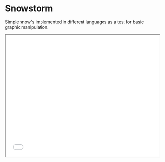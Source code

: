 # Snowstorm

Simple snow's implemented in different languages as a test for basic graphic manipulation.

<iframe src="./sizes.txt" width="100%" height="400"></iframe>